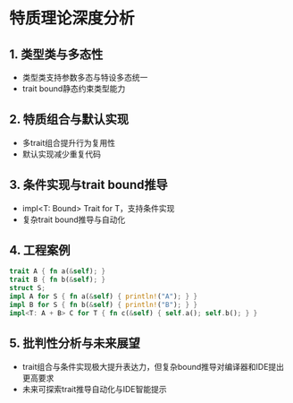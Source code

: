 # 特质理论深度分析

## 1. 类型类与多态性

- 类型类支持参数多态与特设多态统一
- trait bound静态约束类型能力

## 2. 特质组合与默认实现

- 多trait组合提升行为复用性
- 默认实现减少重复代码

## 3. 条件实现与trait bound推导

- impl<T: Bound> Trait for T，支持条件实现
- 复杂trait bound推导与自动化

## 4. 工程案例

```rust
trait A { fn a(&self); }
trait B { fn b(&self); }
struct S;
impl A for S { fn a(&self) { println!("A"); } }
impl B for S { fn b(&self) { println!("B"); } }
impl<T: A + B> C for T { fn c(&self) { self.a(); self.b(); } }
```

## 5. 批判性分析与未来展望

- trait组合与条件实现极大提升表达力，但复杂bound推导对编译器和IDE提出更高要求
- 未来可探索trait推导自动化与IDE智能提示
